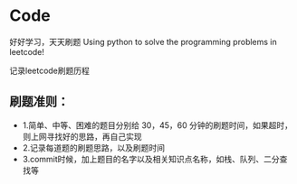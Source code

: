 # Code
好好学习，天天刷题
Using python to solve the programming problems in leetcode!
 
记录leetcode刷题历程

## 刷题准则：

* 1.简单、中等、困难的题目分别给 30，45，60 分钟的刷题时间，如果超时，则上网寻找好的思路，再自己实现
* 2.记录每道题的刷题思路，以及刷题时间
* 3.commit时候，加上题目的名字以及相关知识点名称，如栈、队列、二分查找等

